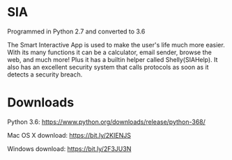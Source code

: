 # SIA
Programmed in Python 2.7 and converted to 3.6

The Smart Interactive App is used to make the user's life much more easier. With its many functions it can be a calculator, email sender, browse the web, and much more! Plus it has a builtin helper called Shelly(SIAHelp). It also has an excellent security system that calls protocols as soon as it detects a security breach.

# Downloads
Python 3.6: https://www.python.org/downloads/release/python-368/

Mac OS X download:
https://bit.ly/2KIENJS

Windows download:
https://bit.ly/2F3JU3N
